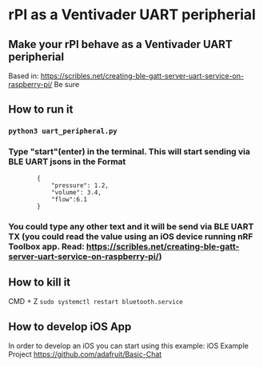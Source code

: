 # rPI as a Ventivader UART peripherial
## Make your rPI behave as a  Ventivader UART peripherial
Based in: 
https://scribles.net/creating-ble-gatt-server-uart-service-on-raspberry-pi/
Be sure


## How to run it
### `python3 uart_peripheral.py`
### Type "start"(enter) in the terminal. This will start sending via BLE UART jsons in the Format
```
        {
        	"pressure": 1.2,
        	"volume": 3.4,
        	"flow":6.1
        }
```
### You could type any other text and it will be send via BLE UART TX (you could read the value using an iOS device running nRF Toolbox app. Read: https://scribles.net/creating-ble-gatt-server-uart-service-on-raspberry-pi/) 

## How to kill it
CMD + Z
`sudo systemctl restart bluetooth.service`

## How to develop iOS App
In order to develop an iOS you can start using this example:
iOS Example Project
https://github.com/adafruit/Basic-Chat
